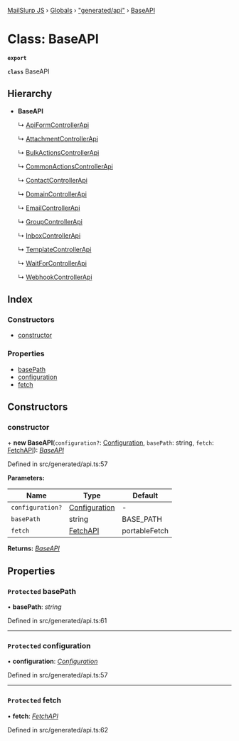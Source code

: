 [MailSlurp JS](../README.md) › [Globals](../globals.md) › ["generated/api"](../modules/_generated_api_.md) › [BaseAPI](_generated_api_.baseapi.md)

# Class: BaseAPI

**`export`** 

**`class`** BaseAPI

## Hierarchy

* **BaseAPI**

  ↳ [ApiFormControllerApi](_generated_api_.apiformcontrollerapi.md)

  ↳ [AttachmentControllerApi](_generated_api_.attachmentcontrollerapi.md)

  ↳ [BulkActionsControllerApi](_generated_api_.bulkactionscontrollerapi.md)

  ↳ [CommonActionsControllerApi](_generated_api_.commonactionscontrollerapi.md)

  ↳ [ContactControllerApi](_generated_api_.contactcontrollerapi.md)

  ↳ [DomainControllerApi](_generated_api_.domaincontrollerapi.md)

  ↳ [EmailControllerApi](_generated_api_.emailcontrollerapi.md)

  ↳ [GroupControllerApi](_generated_api_.groupcontrollerapi.md)

  ↳ [InboxControllerApi](_generated_api_.inboxcontrollerapi.md)

  ↳ [TemplateControllerApi](_generated_api_.templatecontrollerapi.md)

  ↳ [WaitForControllerApi](_generated_api_.waitforcontrollerapi.md)

  ↳ [WebhookControllerApi](_generated_api_.webhookcontrollerapi.md)

## Index

### Constructors

* [constructor](_generated_api_.baseapi.md#constructor)

### Properties

* [basePath](_generated_api_.baseapi.md#protected-basepath)
* [configuration](_generated_api_.baseapi.md#protected-configuration)
* [fetch](_generated_api_.baseapi.md#protected-fetch)

## Constructors

###  constructor

\+ **new BaseAPI**(`configuration?`: [Configuration](_generated_configuration_.configuration.md), `basePath`: string, `fetch`: [FetchAPI](../interfaces/_generated_api_.fetchapi.md)): *[BaseAPI](_generated_api_.baseapi.md)*

Defined in src/generated/api.ts:57

**Parameters:**

Name | Type | Default |
------ | ------ | ------ |
`configuration?` | [Configuration](_generated_configuration_.configuration.md) | - |
`basePath` | string |  BASE_PATH |
`fetch` | [FetchAPI](../interfaces/_generated_api_.fetchapi.md) |  portableFetch |

**Returns:** *[BaseAPI](_generated_api_.baseapi.md)*

## Properties

### `Protected` basePath

• **basePath**: *string*

Defined in src/generated/api.ts:61

___

### `Protected` configuration

• **configuration**: *[Configuration](_generated_configuration_.configuration.md)*

Defined in src/generated/api.ts:57

___

### `Protected` fetch

• **fetch**: *[FetchAPI](../interfaces/_generated_api_.fetchapi.md)*

Defined in src/generated/api.ts:62
